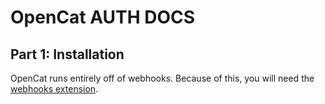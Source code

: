 # OpenCat AUTH DOCS

## Part 1: Installation
OpenCat runs entirely off of webhooks. Because of this, you will need the [webhooks extension](https://extensions.penguinmod.com/extensions/MubiLop/penguinhook.js).
